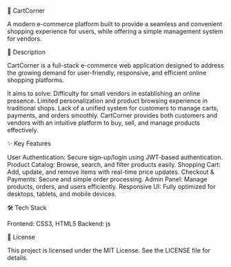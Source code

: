 🛒 CartCorner

A modern e-commerce platform built to provide a seamless and convenient shopping experience for users, while offering a simple management system for vendors.

📜 Description

CartCorner is a full-stack e-commerce web application designed to address the growing demand for user-friendly, responsive, and efficient online shopping platforms.

It aims to solve:
Difficulty for small vendors in establishing an online presence.
Limited personalization and product browsing experience in traditional shops.
Lack of a unified system for customers to manage carts, payments, and orders smoothly.
CartCorner provides both customers and vendors with an intuitive platform to buy, sell, and manage products effectively.

✨ Key Features

User Authentication: Secure sign-up/login using JWT-based authentication.
Product Catalog: Browse, search, and filter products easily.
Shopping Cart: Add, update, and remove items with real-time price updates.
Checkout & Payments: Secure and simple order processing.
Admin Panel: Manage products, orders, and users efficiently.
Responsive UI: Fully optimized for desktops, tablets, and mobile devices.

🛠️ Tech Stack

Frontend: CSS3, HTML5
Backend: js

📄 License

This project is licensed under the MIT License. See the LICENSE file for details.
